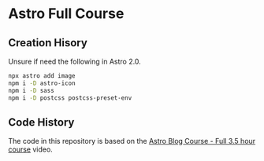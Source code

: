 # Astro Full Course

## Creation Hisory

Unsure if need the following in Astro 2.0.

```bash
npx astro add image
npm i -D astro-icon
npm i -D sass
npm i -D postcss postcss-preset-env
```

## Code History

The code in this repository is based on the
[Astro Blog Course - Full 3.5 hour course](https://youtu.be/6XzyobQYQVQ)
video.
